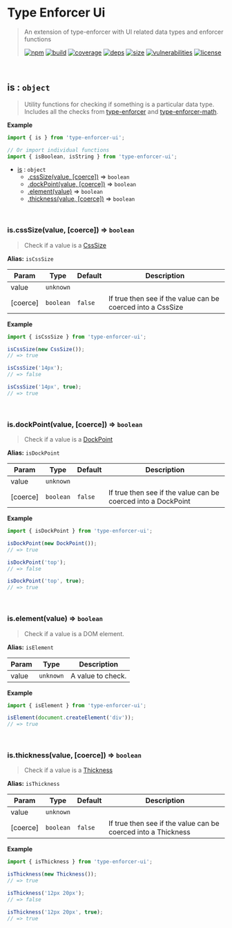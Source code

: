 # Type Enforcer Ui

> An extension of type-enforcer with UI related data types and enforcer functions
>
> [![npm][npm]][npm-url]
[![build][build]][build-url]
[![coverage][coverage]][coverage-url]
[![deps][deps]][deps-url]
[![size][size]][size-url]
[![vulnerabilities][vulnerabilities]][vulnerabilities-url]
[![license][license]][license-url]


<br><a name="is"></a>

## is : <code>object</code>
> Utility functions for checking if something is a particular data type. Includes all the checks from [type-enforcer](https://github.com/DarrenPaulWright/type-enforcer) and [type-enforcer-math](https://github.com/DarrenPaulWright/type-enforcer-math).

**Example**  
``` javascript
import { is } from 'type-enforcer-ui';

// Or import individual functions
import { isBoolean, isString } from 'type-enforcer-ui';
```

* [is](#is) : <code>object</code>
    * [.cssSize(value, [coerce])](#is.cssSize) ⇒ <code>boolean</code>
    * [.dockPoint(value, [coerce])](#is.dockPoint) ⇒ <code>boolean</code>
    * [.element(value)](#is.element) ⇒ <code>boolean</code>
    * [.thickness(value, [coerce])](#is.thickness) ⇒ <code>boolean</code>


<br><a name="is.cssSize"></a>

### is.cssSize(value, [coerce]) ⇒ <code>boolean</code>
> Check if a value is a [CssSize](docs/CssSize.md)

**Alias:** `isCssSize`


| Param | Type | Default | Description |
| --- | --- | --- | --- |
| value | <code>unknown</code> |  |  |
| [coerce] | <code>boolean</code> | <code>false</code> | If true then see if the value can be coerced into a CssSize |

**Example**  
``` javascript
import { isCssSize } from 'type-enforcer-ui';

isCssSize(new CssSize());
// => true

isCssSize('14px');
// => false

isCssSize('14px', true);
// => true
```

<br><a name="is.dockPoint"></a>

### is.dockPoint(value, [coerce]) ⇒ <code>boolean</code>
> Check if a value is a [DockPoint](docs/DockPoint.md)

**Alias:** `isDockPoint`


| Param | Type | Default | Description |
| --- | --- | --- | --- |
| value | <code>unknown</code> |  |  |
| [coerce] | <code>boolean</code> | <code>false</code> | If true then see if the value can be coerced into a DockPoint |

**Example**  
``` javascript
import { isDockPoint } from 'type-enforcer-ui';

isDockPoint(new DockPoint());
// => true

isDockPoint('top');
// => false

isDockPoint('top', true);
// => true
```

<br><a name="is.element"></a>

### is.element(value) ⇒ <code>boolean</code>
> Check if a value is a DOM element.

**Alias:** `isElement`


| Param | Type | Description |
| --- | --- | --- |
| value | <code>unknown</code> | A value to check. |

**Example**  
``` javascript
import { isElement } from 'type-enforcer-ui';

isElement(document.createElement('div'));
// => true
```

<br><a name="is.thickness"></a>

### is.thickness(value, [coerce]) ⇒ <code>boolean</code>
> Check if a value is a [Thickness](docs/Thickness.md)

**Alias:** `isThickness`


| Param | Type | Default | Description |
| --- | --- | --- | --- |
| value | <code>unknown</code> |  |  |
| [coerce] | <code>boolean</code> | <code>false</code> | If true then see if the value can be coerced into a Thickness |

**Example**  
``` javascript
import { isThickness } from 'type-enforcer-ui';

isThickness(new Thickness());
// => true

isThickness('12px 20px');
// => false

isThickness('12px 20px', true);
// => true
```

[npm]: https://img.shields.io/npm/v/type-enforcer-ui.svg
[npm-url]: https://npmjs.com/package/type-enforcer-ui
[build]: https://travis-ci.org/DarrenPaulWright/type-enforcer-ui.svg?branch&#x3D;master
[build-url]: https://travis-ci.org/DarrenPaulWright/type-enforcer-ui
[coverage]: https://coveralls.io/repos/github/DarrenPaulWright/type-enforcer-ui/badge.svg?branch&#x3D;master
[coverage-url]: https://coveralls.io/github/DarrenPaulWright/type-enforcer-ui?branch&#x3D;master
[deps]: https://david-dm.org/DarrenPaulWright/type-enforcer-ui.svg
[deps-url]: https://david-dm.org/DarrenPaulWright/type-enforcer-ui
[size]: https://packagephobia.now.sh/badge?p&#x3D;type-enforcer-ui
[size-url]: https://packagephobia.now.sh/result?p&#x3D;type-enforcer-ui
[vulnerabilities]: https://snyk.io/test/github/DarrenPaulWright/type-enforcer-ui/badge.svg?targetFile&#x3D;package.json
[vulnerabilities-url]: https://snyk.io/test/github/DarrenPaulWright/type-enforcer-ui?targetFile&#x3D;package.json
[license]: https://img.shields.io/github/license/DarrenPaulWright/type-enforcer-ui.svg
[license-url]: https://npmjs.com/package/type-enforcer-ui/LICENSE.md
